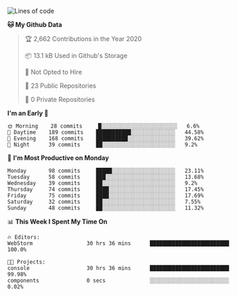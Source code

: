 
<!--START_SECTION:waka-->
![Lines of code](https://img.shields.io/badge/From%20Hello%20World%20I%27ve%20Written-2.0%20million%20lines%20of%20code-blue)

**🐱 My Github Data** 

> 🏆 2,662 Contributions in the Year 2020
 > 
> 📦 13.1 kB Used in Github's Storage 
 > 
> 🚫 Not Opted to Hire
 > 
> 📜 23 Public Repositories 
 > 
> 🔑 0 Private Repositories  
 > 
**I'm an Early 🐤** 

```text
🌞 Morning    28 commits     █░░░░░░░░░░░░░░░░░░░░░░░░   6.6% 
🌆 Daytime    189 commits    ███████████░░░░░░░░░░░░░░   44.58% 
🌃 Evening    168 commits    ██████████░░░░░░░░░░░░░░░   39.62% 
🌙 Night      39 commits     ██░░░░░░░░░░░░░░░░░░░░░░░   9.2%

```
📅 **I'm Most Productive on Monday** 

```text
Monday       98 commits     █████░░░░░░░░░░░░░░░░░░░░   23.11% 
Tuesday      58 commits     ███░░░░░░░░░░░░░░░░░░░░░░   13.68% 
Wednesday    39 commits     ██░░░░░░░░░░░░░░░░░░░░░░░   9.2% 
Thursday     74 commits     ████░░░░░░░░░░░░░░░░░░░░░   17.45% 
Friday       75 commits     ████░░░░░░░░░░░░░░░░░░░░░   17.69% 
Saturday     32 commits     ██░░░░░░░░░░░░░░░░░░░░░░░   7.55% 
Sunday       48 commits     ██░░░░░░░░░░░░░░░░░░░░░░░   11.32%

```


📊 **This Week I Spent My Time On** 

```text
🔥 Editors: 
WebStorm                 30 hrs 36 mins      █████████████████████████   100.0%

🐱‍💻 Projects: 
console                  30 hrs 36 mins      █████████████████████████   99.98% 
components               0 secs              ░░░░░░░░░░░░░░░░░░░░░░░░░   0.02%

```


<!--END_SECTION:waka-->
